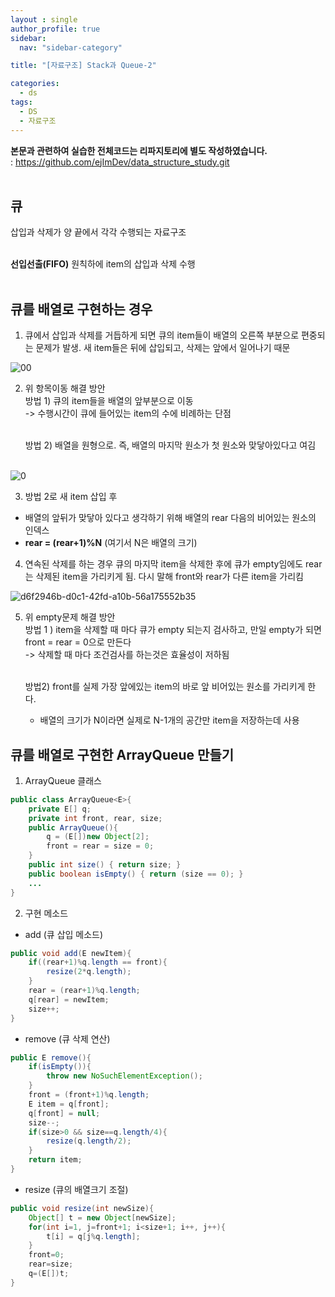 ```yaml
---
layout : single
author_profile: true
sidebar: 
  nav: "sidebar-category"

title: "[자료구조] Stack과 Queue-2"

categories:
  - ds
tags:
  - DS
  - 자료구조
---
```



**본문과 관련하여 실습한 전체코드는 리파지토리에 별도 작성하였습니다.**<br>
: https://github.com/ejImDev/data_structure_study.git <br><br>

## 큐

삽입과 삭제가 양 끝에서 각각 수행되는 자료구조<br><br>

**선입선출(FIFO)** 원칙하에 item의 삽입과 삭제 수행<br><br>

## 큐를 배열로 구현하는 경우

1. 큐에서 삽입과 삭제를 거듭하게 되면 큐의 item들이 배열의 오른쪽 부분으로 편중되는 문제가 발생. 새 item들은 뒤에 삽입되고, 삭제는 앞에서 일어나기 때문<br>

![00](https://user-images.githubusercontent.com/102012107/233803646-135d7a89-78c0-4add-b726-b82d5ef53dd7.JPG)


2. 위 항목이동 해결 방안<br>
	방법 1) 큐의 item들을 배열의 앞부분으로 이동 <br>
	-> 수행시간이 큐에 들어있는 item의 수에 비례하는 단점<br><br>
	
	방법 2) 배열을 원형으로. 즉, 배열의 마지막 원소가 첫 원소와 맞닿아있다고 여김<br><br>

![0](https://user-images.githubusercontent.com/102012107/233803631-025f7750-43b5-4ca2-816b-62730d7da3c8.JPG)

3. 방법 2로 새 item 삽입 후<br>
- 배열의 앞뒤가 맞닿아 있다고 생각하기 위해 배열의 rear 다음의 비어있는 원소의 인덱스<br>
- **rear = (rear+1)%N** (여기서 N은 배열의 크기)<br>

4. 연속된 삭제를 하는 경우 큐의 마지막 item을 삭제한 후에 큐가 empty임에도 rear는 삭제된 item을 가리키게 됨. 다시 말해 front와 rear가 다른 item을 가리킴<br>

![d6f2946b-d0c1-42fd-a10b-56a175552b35](https://user-images.githubusercontent.com/102012107/233803675-aa803f04-c391-4dd9-817d-9b2db7f3f1f5.jpg)


5. 위 empty문제 해결 방안<br>
	방법 1 ) item을 삭제할 때 마다 큐가 empty 되는지 검사하고, 만일 empty가 되면 front = rear = 0으로 만든다<br>
	-> 삭제할 때 마다 조건검사를 하는것은 효율성이 저하됨<br><br>
	
	방법2) front를 실제 가장 앞에있는 item의 바로 앞 비어있는 원소를 가리키게 한다. <br>
	- 배열의 크기가 N이라면 실제로 N-1개의 공간만 item을 저장하는데 사용<br>
	
  
  ## 큐를 배열로 구현한 ArrayQueue 만들기
1. ArrayQueue 클래스
``` java
public class ArrayQueue<E>{
	private E[] q;
	private int front, rear, size;
	public ArrayQueue(){
		q = (E[])new Object[2];
		front = rear = size = 0;
	}
	public int size() { return size; }
	public boolean isEmpty() { return (size == 0); }
	...
}
```

2. 구현 메소드
- add (큐 삽입 메소드)
``` java
public void add(E newItem){
	if((rear+1)%q.length == front){
		resize(2*q.length);
	}
	rear = (rear+1)%q.length;
	q[rear] = newItem;
	size++;
}
```

- remove (큐 삭제 연산)
``` java
public E remove(){
	if(isEmpty()){
		throw new NoSuchElementException();
	}
	front = (front+1)%q.length;
	E item = q[front];
	q[front] = null;
	size--;
	if(size>0 && size==q.length/4){
		resize(q.length/2);
	}
	return item;
}
```

- resize (큐의 배열크기 조절)
``` java
public void resize(int newSize){
	Object[] t = new Object[newSize];
	for(int i=1, j=front+1; i<size+1; i++, j++){
		t[i] = q[j%q.length];
	}
	front=0;
	rear=size;
	q=(E[])t;
}
```

